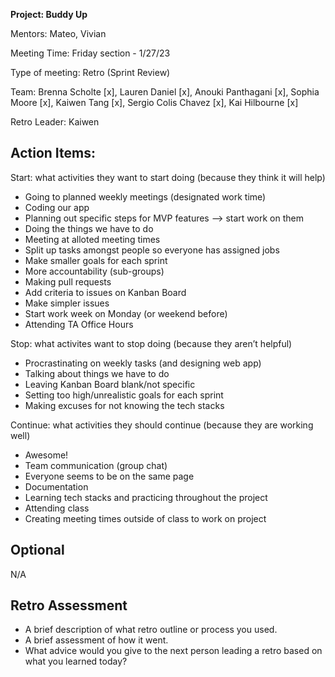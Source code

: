 **Project: Buddy Up**

Mentors: Mateo, Vivian

Meeting Time: Friday section - 1/27/23 

Type of meeting: Retro (Sprint Review)

Team: Brenna Scholte [x], Lauren Daniel [x], Anouki Panthagani [x], Sophia Moore [x], Kaiwen Tang [x], Sergio Colis Chavez [x], Kai Hilbourne [x]

Retro Leader: Kaiwen

## Action Items: 

Start: what activities they want to start doing (because they think it will help)
- Going to planned weekly meetings (designated work time)
- Coding our app
- Planning out specific steps for MVP features --> start work on them
- Doing the things we have to do 
- Meeting at alloted meeting times
- Split up tasks amongst people so everyone has assigned jobs
- Make smaller goals for each sprint
- More accountability (sub-groups)
- Making pull requests
- Add criteria to issues on Kanban Board
- Make simpler issues
- Start work week on Monday (or weekend before)
- Attending TA Office Hours

Stop: what activites want to stop doing (because they aren’t helpful)
- Procrastinating on weekly tasks (and designing web app)
- Talking about things we have to do 
- Leaving Kanban Board blank/not specific
- Setting too high/unrealistic goals for each sprint
- Making excuses for not knowing the tech stacks

Continue: what activities they should continue (because they are working well)
- Awesome!
- Team communication (group chat)
- Everyone seems to be on the same page
- Documentation
- Learning tech stacks and practicing throughout the project
- Attending class
- Creating meeting times outside of class to work on project

## Optional

N/A

## Retro Assessment

* A brief description of what retro outline or process you used.
* A brief assessment of how it went.
* What advice would you give to the next person leading a retro
  based on what you learned today?
